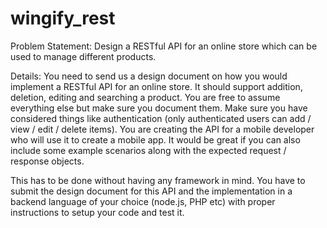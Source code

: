 # wingify_rest

Problem Statement: Design a RESTful API for an online store which can be used to manage different products.
 

Details: You need to send us a design document on how you would implement a RESTful API for an online store. It should support addition, deletion, editing and searching a product. You are free to assume everything else but make sure you document them. Make sure you have considered things like authentication (only authenticated users can add / view / edit / delete items). You are creating the API for a mobile developer who will use it to create a mobile app. It would be great if you can also include some example scenarios along with the expected request / response objects.
 

This has to be done without having any framework in mind. You have to submit the design document for this API and the implementation in a backend language of your choice (node.js, PHP etc) with proper instructions to setup your code and test it.
